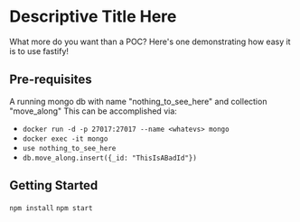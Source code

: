 # Descriptive Title Here
What more do you want than a POC? Here's one demonstrating how easy it is to use fastify!

## Pre-requisites
A running mongo db with name "nothing_to_see_here" and collection "move_along"
This can be accomplished via: 
- `docker run -d -p 27017:27017 --name <whatevs> mongo`
- `docker exec -it mongo`
- `use nothing_to_see_here`
- `db.move_along.insert({_id: "ThisIsABadId"})`

## Getting Started
`npm install`
`npm start`